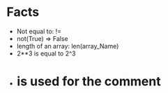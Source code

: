# Facts

* Not equal to: !=
* not(True) => False
* length of an array: len(array_Name)
* 2**3 is equal to 2^3
* # is used for the comment
